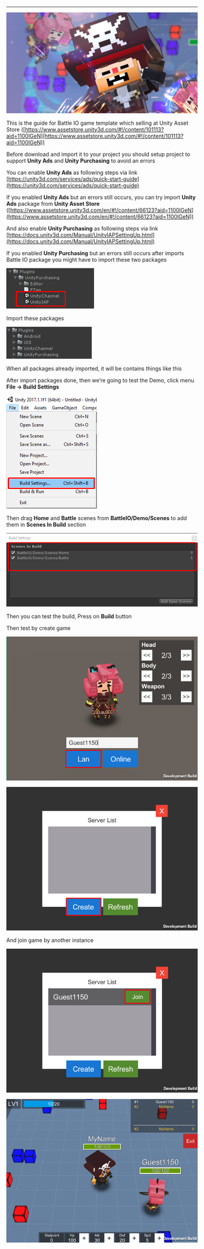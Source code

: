 * * *

![](../images/14XoD2maN6RhhERRnXPtpoA.png)

This is the guide for Battle IO game template which selling at Unity Asset Store ([https://www.assetstore.unity3d.com/#!/content/101113?aid=1100lGeN](https://www.assetstore.unity3d.com/#!/content/101113?aid=1100lGeN))

Before download and import it to your project you should setup project to support **Unity Ads** and **Unity Purchasing** to avoid an errors

You can enable **Unity Ads** as following steps via link [https://unity3d.com/services/ads/quick-start-guide](https://unity3d.com/services/ads/quick-start-guide)

If you enabled **Unity Ads** but an errors still occurs, you can try import **Unity Ads** package from **Unity Asset Store** ([https://www.assetstore.unity3d.com/en/#!/content/66123?aid=1100lGeN](https://www.assetstore.unity3d.com/en/#!/content/66123?aid=1100lGeN))

And also enable **Unity Purchasing** as following steps via link [https://docs.unity3d.com/Manual/UnityIAPSettingUp.html](https://docs.unity3d.com/Manual/UnityIAPSettingUp.html)

If you enabled **Unity Purchasing** but an errors still occurs after imports Battle IO package you might have to import these two packages

![](../images/0H6BZofmpB5gW0cDR.png)

Import these packages

![](../images/1dVRmCLLsNw46dY87UZPM7Q.png)

When all packages already imported, it will be contains things like this

After import packages done, then we’re going to test the Demo, click menu **File -> Build Settings**

![](../images/0TezmJz3xDjyVkZXQ.png)

Then drag **Home** and **Battle** scenes from **BattleIO/Demo/Scenes** to add them in **Scenes In Build** section

![](../images/0OT7wKu4ZZsROmGBw.png)

Then you can test the build, Press on **Build** button

Then test by create game

![](../images/04BrxQZaISZ_VVasd.png)

![](../images/0pppR7Ln87NkrhocQ.png)

And join game by another instance

![](../images/0PVH41mibfVDY8F7D.png)

![](../images/0D0q2xppQVNzfBnfH.png)